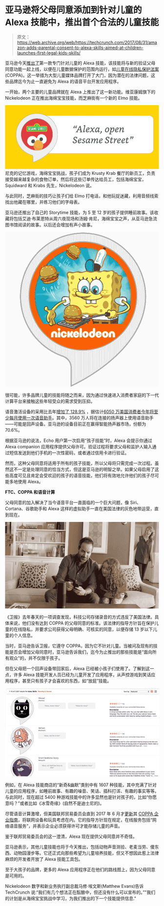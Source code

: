 # 亚马逊将父母同意添加到针对儿童的 Alexa 技能中，推出首个合法的儿童技能 

> 原文：<https://web.archive.org/web/https://techcrunch.com/2017/08/31/amazon-adds-parental-consent-to-alexa-skills-aimed-at-children-launches-first-legal-kids-skills/>

亚马逊今天[推出了](https://web.archive.org/web/20221129043038/https://developer.amazon.com/blogs/alexa/post/a311e51b-da95-40d7-bb5e-8ce591016e03/alexa-now-supports-kid-skills)第一款专门针对儿童的 Alexa 技能，该技能将与新的验证父母同意功能一起上线，以便在儿童数据保护的范围内运行，如[儿童在线隐私保护法案](https://web.archive.org/web/20221129043038/https://www.ftc.gov/tips-advice/business-center/privacy-and-security/children%27s-privacy) (COPPA)。这一举措为大型儿童媒体品牌打开了大门，因为潜在的法律问题，这些品牌迄今为止一直避免为 Alexa 的语音平台开发应用程序。

一开始，两个主要的儿童品牌就在 Alexa 上推出了这一新功能。维亚康姆旗下的 Nickelodeon 正在推出海绵宝宝技能，而芝麻街有一个新的 Elmo 技能。

![](img/457f37c8dae23df673c3093483d7ec20.png)尼克的记忆游戏，海绵宝宝挑战，孩子们成为 Krusty Krab 餐厅的新员工，负责接受越来越复杂的食物订单，然后将这些订单传达给员工，包括海绵宝宝，Squidward 和 Krabs 先生，Nickelodeon 说。

与此同时，芝麻街的技巧让孩子们给 Elmo 打电话，和他玩捉迷藏，利用音频线索找出他藏在哪里，并练习他们的字母表。

亚马逊还推出了自己的 Storytime 技能，为 5 至 12 岁的孩子提供睡前故事。该收藏将包括艾迪·布莱恩特从周六夜现场和汤姆·肯尼，海绵宝宝之声，从亚马逊急流图书馆阅读的故事。以后还会增加有声小故事。

![](img/d7e89e0d2df7e5c9117b6a6458650107.png)

很可能，许多品牌儿童的技能将随之而来，因为通过快速进入消费者家庭的下一代计算平台来接触这些年轻受众的需求受到压抑。

语音激活设备的采用比去年[增加了 128.9%](https://web.archive.org/web/20221129043038/https://beta.techcrunch.com/2017/05/08/amazon-to-control-70-percent-of-the-voice-controlled-speaker-market-this-year/) ，据估计[6050 万美国消费者今年将至少每月使用一次语音助手](https://web.archive.org/web/20221129043038/https://beta.techcrunch.com/2017/05/08/amazon-to-control-70-percent-of-the-voice-controlled-speaker-market-this-year/)。其中，3560 万人将在连接的扬声器上使用语音助手——可能是回声设备。亚马逊的设备目前正在赢得智能扬声器市场，份额为 70.6%。

根据亚马逊的说法，Echo 用户第一次启用“孩子技能”时，Alexa 会提示你通过 Alexa companion 应用程序提供父母许可。验证过程将要求父母和监护人输入通过短信发送到他们手机的一次性密码，或者通过信用卡进行验证。

然而，这种父母同意将适用于所有的孩子技能，所以父母将只需完成一次过程。虽然这不一定是处理同意的恰当方式，但这是亚马逊的明智之举。如果父母启用了这些高度可见且肯定会受欢迎的孩子的语音技能，他们将有效地允许他们的孩子尽可能多地使用 Alexa。

**FTC、COPPA 和语音计算**

父母同意的加入解决了当今语音平台一直面临的一个巨大问题，像 Siri、Cortana、谷歌助手和 Alexa 这样的虚拟助手一直在美国法律的灰色地带运营，直到现在。

![](img/bfb139983ca6c24282f738980fd9228e.png)

《卫报》去年春天的一项调查发现，科技公司存储录音的方式违反了美国法律。具体来说，他们没有达到 COPPA 的父母同意的标准。该法律的指导方针旨在保护儿童的在线隐私，并要求公司获得父母明确、可核实的同意，以便存储 13 岁以下儿童的个人信息。

当时，亚马逊告诉卫报，它遵守 COPPA，因为它不针对儿童。当被问及现有的技能是否会增加父母同意时，亚马逊告诉我们，迄今为止推出的那些技能是“面向所有观众”的，并不仅限于孩子。

但在父母把一个回声设备带回家后，Alexa 已经被小孩子们使用了。了解到这一点，许多 Alexa 技能开发人员已经为儿童开发了应用程序，从声控游戏到笑话应用程序，甚至只有孩子才会喜欢的东西，如“放屁”技能。

![](img/13dabe5f786bdd6a58188ad200df75ae.png)

例如，在 Alexa 技能商店的“新奇&幽默”类别中有 1607 种技能，其中充满了针对儿童的应用程序，如睡前故事、有趣的噪音、笑话、插科打诨、有趣的事实等等。与此同时，现在超过 5400 种游戏技能中的许多显然也是针对孩子的，比如“你愿意吗？”或者比如《冰雪奇缘》(自然不是迪士尼的)。

尽管语音计算激增，但美国联邦贸易委员会直到 2017 年 6 月才[更新](https://web.archive.org/web/20221129043038/https://www.natlawreview.com/article/ftc-and-fbi-issue-compliance-reminder-children-s-online-privacy-protection-act)其 [COPPA 企业指南](https://web.archive.org/web/20221129043038/https://www.ftc.gov/tips-advice/business-center/guidance/childrens-online-privacy-protection-rule-six-step-compliance)，将联网设备和玩具考虑在内。它的指导方针现在规定，在线服务包括“网络语音服务”，并表示企业必须获得许可才能存储儿童的声音。

鉴于联邦贸易委员会的这一澄清，Alexa 现在提供父母同意并不奇怪。

亚马逊表示，其他儿童技能也将于今天推出，包括动物声音测验、老麦当劳、傻东西、动物园漫步等。它还正式向那些希望为儿童培养技能，但又不想因此惹上法律麻烦的开发者开放了 Alexa 技能工具包。

至于大孩子的品牌，更多的 Alexa 应用程序正在他们的路线图上，因为父母同意是可用的。

Nickelodeon 数字和新业务执行副总裁马修·埃文斯(Matthew Evans)告诉 TechCrunch 说:“我们有几个想法正在酝酿中，但还没有什么可以宣布的。”"我们的计划是从海绵宝宝挑战中学习，为我们推出的下一个技能提供信息."